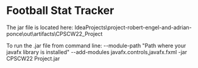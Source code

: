 # Football Stat Tracker

The jar file is located here: IdeaProjects\project-robert-engel-and-adrian-ponce\out\artifacts\CPSCW22_Project

To run the .jar file from command line:
--module-path "Path where your javafx library is installed" --add-modules javafx.controls,javafx.fxml -jar CPSCW22 Project.jar

